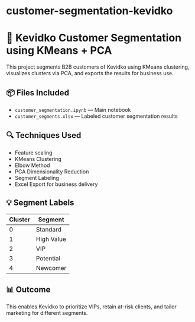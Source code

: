 # customer-segmentation-kevidko
# 🧠 Kevidko Customer Segmentation using KMeans + PCA

This project segments B2B customers of Kevidko using KMeans clustering, visualizes clusters via PCA, and exports the results for business use.

## 📦 Files Included
- `customer_segmentation.ipynb` — Main notebook
- `customer_segments.xlsx` — Labeled customer segmentation results

## 🔍 Techniques Used
- Feature scaling
- KMeans Clustering
- Elbow Method
- PCA Dimensionality Reduction
- Segment Labeling
- Excel Export for business delivery

## 💡 Segment Labels
| Cluster | Segment      |
|---------|--------------|
| 0       | Standard     |
| 1       | High Value   |
| 2       | VIP          |
| 3       | Potential    |
| 4       | Newcomer     |

## 📊 Outcome
This enables Kevidko to prioritize VIPs, retain at-risk clients, and tailor marketing for different segments.
